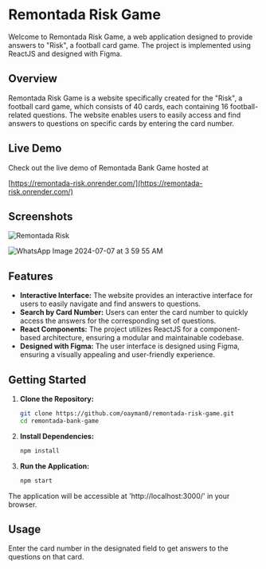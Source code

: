# Remontada Risk Game

Welcome to Remontada Risk Game, a web application designed to provide answers to "Risk", a football card game. The project is implemented using ReactJS and designed with Figma.

## Overview

Remontada Risk Game is a website specifically created for the "Risk", a football card game, which consists of 40 cards, each containing 16 football-related questions. The website enables users to easily access and find answers to questions on specific cards by entering the card number.

## Live Demo

Check out the live demo of Remontada Bank Game hosted at

[https://remontada-risk.onrender.com/](https://remontada-risk.onrender.com/)

## Screenshots
![Remontada Risk](https://github.com/oayman0/remontada-risk-game/assets/37955772/27f0e981-5388-4065-9e1f-8a695d9e5dd9)

![WhatsApp Image 2024-07-07 at 3 59 55 AM](https://github.com/oayman0/remontada-risk-game/assets/37955772/eb32b2c0-f656-407d-83a1-8eaa4118e5e0)


## Features

- **Interactive Interface:** The website provides an interactive interface for users to easily navigate and find answers to questions.
- **Search by Card Number:** Users can enter the card number to quickly access the answers for the corresponding set of questions.
- **React Components:** The project utilizes ReactJS for a component-based architecture, ensuring a modular and maintainable codebase.
- **Designed with Figma:** The user interface is designed using Figma, ensuring a visually appealing and user-friendly experience.

## Getting Started

1. **Clone the Repository:**
   ```bash
   git clone https://github.com/oayman0/remontada-risk-game.git
   cd remontada-bank-game
   
2. **Install Dependencies:**
   ```bash
   npm install
   
3. **Run the Application:**
   ```bash
   npm start
   
The application will be accessible at 'http://localhost:3000/' in your browser.

## Usage
Enter the card number in the designated field to get answers to the questions on that card.



